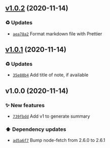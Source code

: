 ## [v1.0.2](https://github.com/AnandChowdhary/notes-summary/compare/v1.0.1...v1.0.2) (2020-11-14)

### ♻️ Updates

- [`aea78a2`](https://github.com/AnandChowdhary/notes-summary/commit/aea78a2)  Format markdown file with Prettier

## [v1.0.1](https://github.com/AnandChowdhary/notes-summary/compare/v1.0.0...v1.0.1) (2020-11-14)

### ♻️ Updates

- [`35e88b4`](https://github.com/AnandChowdhary/notes-summary/commit/35e88b4)  Add title of note, if available

## v1.0.0 (2020-11-14)

### ✨ New features

- [`739fbdd`](https://github.com/AnandChowdhary/notes-summary/commit/739fbdd)  Add v1 to generate summary

### ⬆️ Dependency updates

- [`ad5a6f7`](https://github.com/AnandChowdhary/notes-summary/commit/ad5a6f7)  Bump node-fetch from 2.6.0 to 2.6.1
